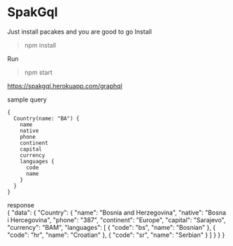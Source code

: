 # SpakGql

Just install pacakes and you are good to go
Install
>npm install

Run
>npm start


https://spakgql.herokuapp.com/graphql

sample query

    {
      Country(name: "BA") {
        name
        native
        phone
        continent
        capital
        currency
        languages {
          code
          name
        }
      }
    }
    
    
 response   
{
  "data": {
    "Country": {
      "name": "Bosnia and Herzegovina",
      "native": "Bosna i Hercegovina",
      "phone": "387",
      "continent": "Europe",
      "capital": "Sarajevo",
      "currency": "BAM",
      "languages": [
        {
          "code": "bs",
          "name": "Bosnian"
        },
        {
          "code": "hr",
          "name": "Croatian"
        },
        {
          "code": "sr",
          "name": "Serbian"
        }
      ]
    }
  }
}
